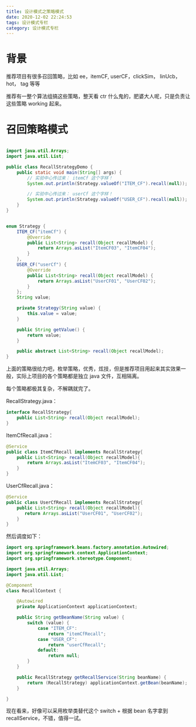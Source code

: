 ```yaml
---
title: 设计模式之策略模式
date: 2020-12-02 22:24:53
tags: 设计模式专栏
category: 设计模式专栏
---
```

# 背景
推荐项目有很多召回策略，比如 ee，itemCF, userCF，clickSim， linUcb， hot， tag 等等

推荐有一整个算法组搞这些策略，整天看 ctr 什么鬼的，肥婆大人呢，只是负责让这些策略 working 起来。

# 召回策略模式
```java

import java.util.Arrays;
import java.util.List;

public class RecallStrategyDemo {
    public static void main(String[] args) {
        // 实验中心传过来： itemCf 这个字样！
        System.out.println(Strategy.valueOf("ITEM_CF").recall(null));

        // 实验中心传过来： userCf 这个字样！
        System.out.println(Strategy.valueOf("USER_CF").recall(null));
    }
}


enum Strategy {
    ITEM_CF("itemCf") {
        @Override
        public List<String> recall(Object recallModel) {
            return Arrays.asList("ItemCF03", "ItemCF04");
        }
    },
    USER_CF("userCf") {
        @Override
        public List<String> recall(Object recallModel) {
            return Arrays.asList("UserCF01", "UserCF02");
        }
    };
    String value;

    private Strategy(String value) {
        this.value = value;
    }

    public String getValue() {
        return value;
    }

    public abstract List<String> recall(Object recallModel);
}

```
上面的策略很给力吧，枚举策略，优秀，炫技，但是推荐项目用起来其实效果一般，实际上项目的各个策略都是独立 java 文件，互相隔离。

每个策略都极其复杂，不解耦就完了。

RecallStrategy.java： 
```java
interface RecallStrategy{
    public List<String> recall(Object recallModel);
}
```
ItemCfRecall.java： 
```java
@Service
public class ItemCfRecall implements RecallStrategy{
    public List<String> recall(Object recallModel){
        return Arrays.asList("ItemCF03", "ItemCF04");
    }
}
```
UserCfRecall.java： 
```java
@Service
public class UserCfRecall implements RecallStrategy{
    public List<String> recall(Object recallModel){
       return Arrays.asList("UserCF01", "UserCF02");
    }
}
```
然后调度如下：
```java
import org.springframework.beans.factory.annotation.Autowired;
import org.springframework.context.ApplicationContext;
import org.springframework.stereotype.Component;

import java.util.Arrays;
import java.util.List;

@Component
class RecallContext {

    @Autowired
    private ApplicationContext applicationContext;

    public String getBeanName(String value) {
        switch (value) {
            case "ITEM_CF":
                return "itemCfRecall";
            case "USER_CF":
                return "userCfRecall";
            default:
                return null;
        }
    }

    public RecallStrategy getRecallService(String beanName) {
        return (RecallStrategy) applicationContext.getBean(beanName);
    }

}
```

现在看来，好像可以采用枚举类替代这个 switch + 根据 bean 名字拿到 recallService，不错，值得一试。

